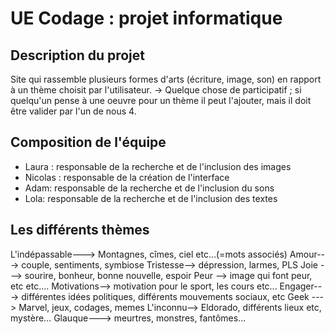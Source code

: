 # UE Codage : projet informatique

## Description du projet
Site qui rassemble plusieurs formes d'arts (écriture, image, son) en rapport à un thème choisit par l'utilisateur.
-> Quelque chose de participatif ; si quelqu'un pense à une oeuvre pour un thème il peut l'ajouter, mais il doit être valider par l'un de nous 4. 

## Composition de l'équipe

* Laura  : responsable de la recherche et de l'inclusion des images 
* Nicolas : responsable de la création de l'interface 
* Adam: responsable de la recherche et de l'inclusion du sons
* Lola: responsable de la recherche et de l'inclusion des textes

## Les différents thèmes 
L'indépassable---> Montagnes, cîmes, ciel etc...(=mots associés)
Amour---> couple, sentiments, symbiose 
Tristesse--> dépression, larmes, PLS
 Joie ---> sourire, bonheur, bonne nouvelle, espoir
Peur --> image qui font peur, etc etc....
Motivations--> motivation pour le sport, les cours etc...
 Engager---> différentes idées politiques, différents mouvements sociaux, etc 
Geek ---> Marvel, jeux, codages, memes 
L'inconnu--> Eldorado, différents lieux etc, mystère...
Glauque---> meurtres, monstres, fantômes...


